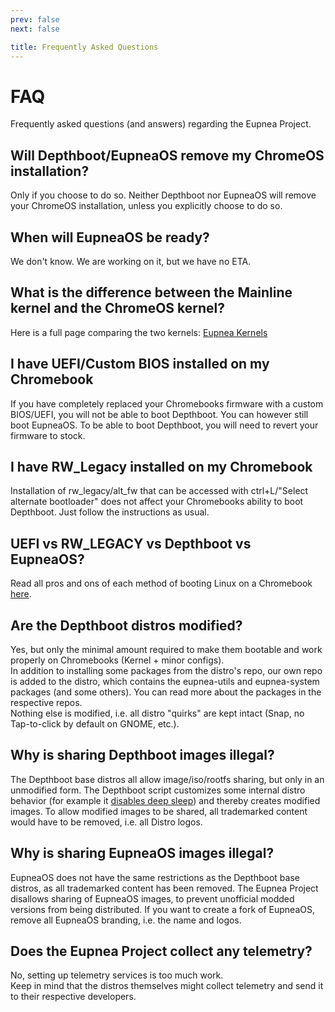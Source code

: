 ```yaml
---
prev: false
next: false

title: Frequently Asked Questions
---
```


# FAQ

Frequently asked questions (and answers) regarding the Eupnea Project.

## Will Depthboot/EupneaOS remove my ChromeOS installation?

Only if you choose to do so. Neither Depthboot nor EupneaOS will remove your ChromeOS installation, unless you
explicitly choose to do so.

## When will EupneaOS be ready?

We don't know. We are working on it, but we have no ETA.

## What is the difference between the Mainline kernel and the ChromeOS kernel?

Here is a full page comparing the two kernels: [Eupnea Kernels](/docs/project/kernels)

## I have UEFI/Custom BIOS installed on my Chromebook

If you have completely replaced your Chromebooks firmware with a custom BIOS/UEFI, you will not be able to boot
Depthboot. You can however still boot EupneaOS.
To be able to boot Depthboot, you will need to revert your firmware to stock.

## I have RW_Legacy installed on my Chromebook

Installation of rw_legacy/alt_fw that can be accessed with ctrl+L/"Select alternate bootloader" does not affect
your Chromebooks ability to boot Depthboot. Just follow the instructions as usual.

## UEFI vs RW_LEGACY vs Depthboot vs EupneaOS?

Read all pros and ons of each method of booting Linux on a Chromebook [here](/docs/chromebook/firmware-comparison).

## Are the Depthboot distros modified?

Yes, but only the minimal amount required to make them bootable and work properly on Chromebooks (Kernel + minor
configs).  
In addition to installing some packages from the distro's repo, our own repo is added to the distro, which contains the
eupnea-utils and eupnea-system packages (and some others). You can read more about the packages in the respective
repos.  
Nothing else is modified, i.e. all distro "quirks" are kept intact (Snap, no Tap-to-click by default on GNOME, etc.).

## Why is sharing Depthboot images illegal?

The Depthboot base distros all allow image/iso/rootfs sharing, but only in an unmodified form. The Depthboot script
customizes some internal distro behavior (for example it [disables deep sleep](/docs/chromebook/bootlock)) and
thereby creates modified images.
To allow modified images to be shared, all trademarked content would have to be removed, i.e. all Distro logos.

## Why is sharing EupneaOS images illegal?

EupneaOS does not have the same restrictions as the Depthboot base distros, as all trademarked content has been removed.
The Eupnea Project disallows sharing of EupneaOS images, to prevent unofficial modded versions from being distributed.
If you want to create a fork of EupneaOS, remove all EupneaOS branding, i.e. the name and logos.

## Does the Eupnea Project collect any telemetry?

No, setting up telemetry services is too much work.  
Keep in mind that the distros themselves might collect telemetry and send it to their respective
developers.
